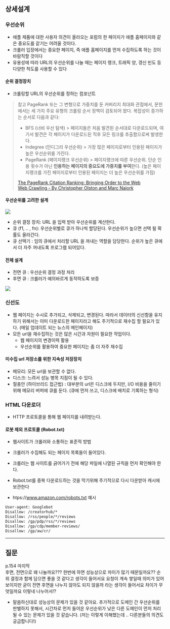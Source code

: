 ## 상세설계

### 우선순위
- 애플 제품에 대한 사용자 의견이 올라오는 포럼의 한 페이지가 애플 홈페이지와 같은 중요도를 같기는 어려울 것이다.
- 크롤러 입장에서는 중요한 페이지, 즉 애플 홈페이지를 먼저 수집하도록 하는 것이 바람직할 것이다
- 유용성에 따라 URL의 우선순위를 나눌 때는 페이지 랭크, 트래픽 양, 갱신 빈도 등 다양한 척도를 사용할 수 있다

#### 순위 결정장치
- 크롤링할 URL의 우선순위를 정하는 컴포넌트

> 참고
> PageRank 또는 그 변형으로 가중치를 둔 커버리지 최대화 관점에서, 문헌에서는 세 가지 주요 유형의 크롤링 순서 정책이 검토되어 왔다. 복잡성이 증가하는 순서로 다음과 같다:
> - BFS (너비 우선 탐색)
    > 	페이지들은 처음 발견된 순서대로 다운로드되며, 여기서 발견은 각 페이지가 다운로드된 직후 모든 링크를 추출함으로써 발생한다.
> - Indegree (인디그리 우선순위)
    > 	가장 많은 페이지로부터 인용된 페이지가 높은 우선순위를 가진다.
> - PageRank (페이지랭크 우선순위)
    > 	페이지랭크에 따른 우선순위. 단순 인용 횟수가 아닌 **인용하는 페이지의 중요도에 가중치를 부여**한다. (높은 페이지랭크를 가진 페이지로부터 인용된 페이지는 더 높은 우선순위를 가짐)
>
> [The PageRank Citation Ranking: Bringing Order to the Web](http://ilpubs.stanford.edu:8090/422/1/1999-66.pdf)<br>
> [Web Crawling - By Christopher Olston and Marc Najork](http://i.stanford.edu/~olston/publications/crawling_survey.pdf)

#### 우선순위를 고려한 설계

![](image/front_end_frontier.png)

- 순위 결정 장치: URL 을 입력 받아 우선순위를 계산한다.
- 큐 (f1, .. , fn): 우선순위별로 큐가 하나씩 할당된다. 우선순위가 높으면 선택 될 확률도 올라간다.
- 큐 선택기 : 임의 큐에서 처리할 URL 을 꺼내는 역할을 담당한다. 순위가 높은 큐에서 더 자주 꺼내도록 프로그램 되어있다.

#### 전체 설계
- 전면 큐 : 우선순위 결정 과정 처리
- 후면 큐 : 크롤러가 예의바르게 동작하도록 보증

![](image/full_architecture.png)

### 신선도
- 웹 페이지는 수시로 추가되고, 삭제되고, 변경된다. 따라서 데이터의 신선함을 유지하기 위해서는 이미 다운로드한 페이지라고 해도 주기적으로 재수집 할 필요가 있다. (매일 업데이트 되는 뉴스의 메인페이지)
- 모든 url을 재수집하는 것은 많은 시간과 자원이 필요한 작업이다.
    - 웹 페이지의 변경이력 활용
    - 우선순위를 활용하여 중요한 페이지는 좀 더 자주 재수집


#### 미수집 url 저장소를 위한 지속성 저장장치
- 메모리: 모든 url을 보관할 수 없다.
- 디스크:  느려서 성능 병목 지점이 될 수 있다.
- 절충안 (하이브리드 접근법) : 대부분의 url은 디스크에 두지만, I/O 비용을 줄이기 위해 메모리 버퍼에 큐를 둔다. (큐에 먼저 쓰고, 디스크에 배치로 기록하는 형식)

### HTML 다운로더
- HTTP 프로토콜을 통해 웹 페이지를 내려받는다.
#### 로봇 제외 프로토콜 (Robot.txt)
- 웹사이트가 크롤러와 소통하는 표준적 방법
- 크롤러가 수집해도 되는 페이지 목록들이 들어있다.
- 크롤러는 웹 사이트를 긁어가기 전에 해당 파일에 나열된 규칙을 먼저 확인해야 한다.
- Robot.txt를 중복 다운로드하는 것을 막기위해 주기적으로 다시 다운받아 캐시에 보관한다

- htps://www.amazon.com/robots.txt 예시

```txt
User-agent: Googlebot
Disallow: /creatorhub/*
Disallow: /rss/people/*/reviews 
Disallow: /gp/pdp/rss/*/reviews 
Disallow: /gp/cdp/member-reviews/ 
Disallow: /gp/aw/cr/
```


---------  
## 질문

p.154 마지막  
후면, 전면으로 왜 나눌까요??? 한번에 하면 성능상으로 차이가 많기 때문일까요?? 순위 결정과 함께 담으면 좋을 것 같다고 생각이 들어서요 요청이 계속 쌓일때 의미가 있어 보이지만 굳이 전면 후면을 나누지 않아도 되지 않을까 라는 생각이 들어서요 차이가 무엇일까요 이렇네 나누어서!?

- 말씀하신대로 성능상의 문제가 있을 것 같아요. 추가적으로 도메인 간 우선순위를 판별하지 못해서, 시간차로 먼저 들어온 우선순위가 낮은 다른 도메인이 먼저 처리될 수 있는 문제가 있을 것 같습니다. (저는 이렇게 이해했는데 .. 다른분들의 의견도 궁금합니다!)